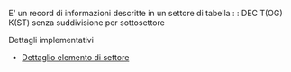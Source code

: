 E' un record di informazioni descritte in un settore di tabella
 :  : DEC T(OG) K(ST)
senza suddivisione per sottosettore

Dettagli implementativi
- [Dettaglio elemento di settore](Sorgenti/OG/OG/TS_D)
